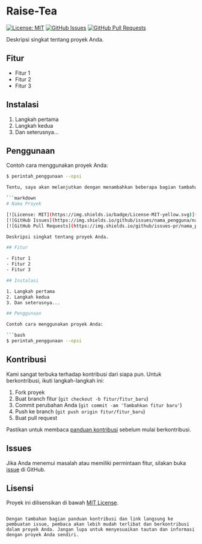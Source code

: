 # Raise-Tea

[![License: MIT](https://img.shields.io/badge/License-MIT-yellow.svg)](https://opensource.org/licenses/MIT)
[![GitHub Issues](https://img.shields.io/github/issues/cryptomoon89/Raise-tea.svg)](https://github.com/cryptomoon89/Raise-tea/issues)
[![GitHub Pull Requests](https://img.shields.io/github/issues-pr/cryptomoon89/Raise-tea.svg)](https://github.com/cryptomoon89/Raise-tea/pulls)

Deskripsi singkat tentang proyek Anda.

## Fitur

- Fitur 1
- Fitur 2
- Fitur 3

## Instalasi

1. Langkah pertama
2. Langkah kedua
3. Dan seterusnya...

## Penggunaan

Contoh cara menggunakan proyek Anda:

```bash
$ perintah_penggunaan --opsi

Tentu, saya akan melanjutkan dengan menambahkan beberapa bagian tambahan:

```markdown
# Nama Proyek

[![License: MIT](https://img.shields.io/badge/License-MIT-yellow.svg)](https://opensource.org/licenses/MIT)
[![GitHub Issues](https://img.shields.io/github/issues/nama_pengguna/nama_proyek.svg)](https://github.com/nama_pengguna/nama_proyek/issues)
[![GitHub Pull Requests](https://img.shields.io/github/issues-pr/nama_pengguna/nama_proyek.svg)](https://github.com/nama_pengguna/nama_proyek/pulls)

Deskripsi singkat tentang proyek Anda.

## Fitur

- Fitur 1
- Fitur 2
- Fitur 3

## Instalasi

1. Langkah pertama
2. Langkah kedua
3. Dan seterusnya...

## Penggunaan

Contoh cara menggunakan proyek Anda:

```bash
$ perintah_penggunaan --opsi
```

## Kontribusi

Kami sangat terbuka terhadap kontribusi dari siapa pun. Untuk berkontribusi, ikuti langkah-langkah ini:

1. Fork proyek
2. Buat branch fitur (`git checkout -b fitur/fitur_baru`)
3. Commit perubahan Anda (`git commit -am 'Tambahkan fitur baru'`)
4. Push ke branch (`git push origin fitur/fitur_baru`)
5. Buat pull request

Pastikan untuk membaca [panduan kontribusi](CONTRIBUTING.md) sebelum mulai berkontribusi.

## Issues

Jika Anda menemui masalah atau memiliki permintaan fitur, silakan buka [issue](https://github.com/nama_pengguna/nama_proyek/issues) di GitHub.

## Lisensi

Proyek ini dilisensikan di bawah [MIT License](LICENSE).
```

Dengan tambahan bagian panduan kontribusi dan link langsung ke pembuatan issue, pembaca akan lebih mudah terlibat dan berkontribusi dalam proyek Anda. Jangan lupa untuk menyesuaikan tautan dan informasi dengan proyek Anda sendiri.
